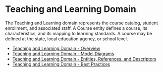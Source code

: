 # Teaching and Learning Domain

The Teaching and Learning domain represents the course catalog, student
enrollment, and associated staff. A Course entity defines a course, its
characteristics, and its mapping to learning standards. A course may be defined
at the state, local education agency, or school level.

* [Teaching and Learning Domain -
    Overview](./overview.md)
* [Teaching and Learning Domain - Model
    Diagrams](./model-diagrams.md)
* [Teaching and Learning Domain - Entities, References, and
    Descriptors](./entities-references-and-descriptors.md)
* [Teaching and Learning Domain - Best
    Practices](./best-practices.md)
